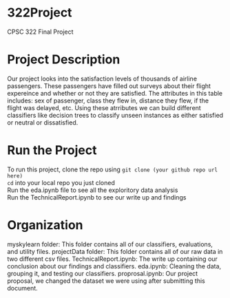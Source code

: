 # 322Project
CPSC 322 Final Project

# Project Description 
Our project looks into the satisfaction levels of thousands of airline passengers. These passengers have filled out surveys about their 
flight expereince and whether or not they are satisfied. The attributes in this table includes: sex of passenger, class they flew in, distance they flew, 
if the flight was delayed, etc. Using these atrributes we can build different classifiers like decision trees to classify unseen instances as either 
satisfied or neutral or dissatisfied. 

# Run the Project 
To run this project, clone the repo using `git clone (your github repo url here)`  
`cd` into your local repo you just cloned  
Run the eda.ipynb file to see all the exploritory data analysis  
Run the TechnicalReport.ipynb to see our write up and findings  

# Organization
myskylearn folder: This folder contains all of our classifiers, evaluations, and utility files. 
projectData folder: This folder contains all of our raw data in two different csv files. 
TechnicalReport.ipynb: The write up containing our conclusion about our findings and classifiers. 
eda.ipynb: Cleaning the data, grouping it, and testing our classifiers. 
proprosal.ipynb: Our project proposal, we changed the dataset we were using after submitting this document. 
